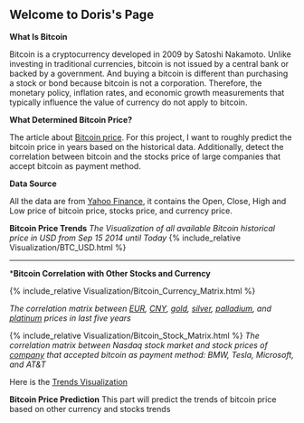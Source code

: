 ## Welcome to Doris's Page

**What Is Bitcoin** 

Bitcoin is a cryptocurrency developed in 2009 by Satoshi Nakamoto. Unlike investing in traditional currencies, bitcoin is not issued by a central bank or backed by a government. And buying a bitcoin is different than purchasing a stock or bond because bitcoin is not a corporation. Therefore, the monetary policy, inflation rates, and economic growth measurements that typically influence the value of currency do not apply to bitcoin. 

**What Determined Bitcoin Price?** 

The article about [Bitcoin price](https://www.thebalance.com/who-sets-bitcoin-s-price-391278). For this project, I want to roughly predict the bitcoin price in years based on the historical data. Additionally, detect the correlation between bitcoin and the stocks price of large companies that accept bitcoin as payment method. 

**Data Source**

All the data are from [Yahoo Finance](https://finance.yahoo.com/), it contains the Open, Close, High and Low price of bitcoin price, stocks price, and currency price. 

**Bitcoin Price Trends**
*The Visualization of all available Bitcoin historical price in USD from Sep 15 2014 until Today* 
{% include_relative Visualization/BTC_USD.html %}

****

***Bitcoin Correlation with Other Stocks and Currency**

{% include_relative Visualization/Bitcoin_Currency_Matrix.html %}

*The correlation matrix between [EUR](https://finance.yahoo.com/quote/EURUSD=X?p=EURUSD=X&.tsrc=fin-srch), [CNY](https://finance.yahoo.com/quote/CNY=X?p=CNY=X&.tsrc=fin-srch), [gold](https://finance.yahoo.com/quote/GOLD?p=GOLD&.tsrc=fin-srch), [silver](https://finance.yahoo.com/quote/SI=F?p=SI=F&.tsrc=fin-srch), [palladium](https://finance.yahoo.com/quote/PA=F?p=PA=F&.tsrc=fin-srch), and [platinum](https://finance.yahoo.com/quote/PL=F?p=PL=F&.tsrc=fin-srch) prices in last five years*

{% include_relative Visualization/Bitcoin_Stock_Matrix.html %}
*The correlation matrix between Nasdaq stock market and stock prices of [company](https://www.insidermonkey.com/blog/5-biggest-companies-that-accept-bitcoin-915752/3/) that accepted bitcoin as payment method: BMW, Tesla, Microsoft, and AT&T*

Here is the [Trends Visualization](trends.md)

**Bitcoin Price Prediction**
This part will predict the trends of bitcoin price based on other currency and stocks trends
